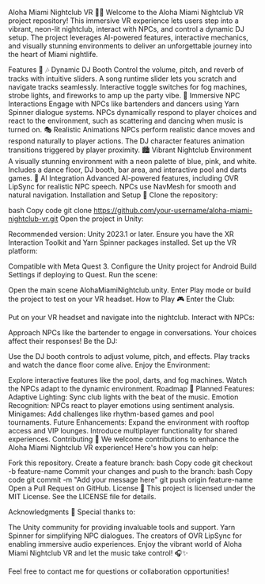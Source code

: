 Aloha Miami Nightclub VR 🎵✨
Welcome to the Aloha Miami Nightclub VR project repository! This immersive VR experience lets users step into a vibrant, neon-lit nightclub, interact with NPCs, and control a dynamic DJ setup. The project leverages AI-powered features, interactive mechanics, and visually stunning environments to deliver an unforgettable journey into the heart of Miami nightlife.

Features 🌟
🎶 Dynamic DJ Booth
Control the volume, pitch, and reverb of tracks with intuitive sliders.
A song runtime slider lets you scratch and navigate tracks seamlessly.
Interactive toggle switches for fog machines, strobe lights, and fireworks to amp up the party vibe.
🕺 Immersive NPC Interactions
Engage with NPCs like bartenders and dancers using Yarn Spinner dialogue systems.
NPCs dynamically respond to player choices and react to the environment, such as scattering and dancing when music is turned on.
🎭 Realistic Animations
NPCs perform realistic dance moves and respond naturally to player actions.
The DJ character features animation transitions triggered by player proximity.
🏙️ Vibrant Nightclub Environment
A visually stunning environment with a neon palette of blue, pink, and white.
Includes a dance floor, DJ booth, bar area, and interactive pool and darts games.
🤖 AI Integration
Advanced AI-powered features, including OVR LipSync for realistic NPC speech.
NPCs use NavMesh for smooth and natural navigation.
Installation and Setup 🔧
Clone the repository:

bash
Copy code
git clone https://github.com/your-username/aloha-miami-nightclub-vr.git
Open the project in Unity:

Recommended version: Unity 2023.1 or later.
Ensure you have the XR Interaction Toolkit and Yarn Spinner packages installed.
Set up the VR platform:

Compatible with Meta Quest 3.
Configure the Unity project for Android Build Settings if deploying to Quest.
Run the scene:

Open the main scene AlohaMiamiNightclub.unity.
Enter Play mode or build the project to test on your VR headset.
How to Play 🎮
Enter the Club:

Put on your VR headset and navigate into the nightclub.
Interact with NPCs:

Approach NPCs like the bartender to engage in conversations. Your choices affect their responses!
Be the DJ:

Use the DJ booth controls to adjust volume, pitch, and effects.
Play tracks and watch the dance floor come alive.
Enjoy the Environment:

Explore interactive features like the pool, darts, and fog machines.
Watch the NPCs adapt to the dynamic environment.
Roadmap 🚀
Planned Features:
Adaptive Lighting: Sync club lights with the beat of the music.
Emotion Recognition: NPCs react to player emotions using sentiment analysis.
Minigames: Add challenges like rhythm-based games and pool tournaments.
Future Enhancements:
Expand the environment with rooftop access and VIP lounges.
Introduce multiplayer functionality for shared experiences.
Contributing 🤝
We welcome contributions to enhance the Aloha Miami Nightclub VR experience! Here's how you can help:

Fork this repository.
Create a feature branch:
bash
Copy code
git checkout -b feature-name
Commit your changes and push to the branch:
bash
Copy code
git commit -m "Add your message here"
git push origin feature-name
Open a Pull Request on GitHub.
License 📜
This project is licensed under the MIT License. See the LICENSE file for details.

Acknowledgments 💖
Special thanks to:

The Unity community for providing invaluable tools and support.
Yarn Spinner for simplifying NPC dialogues.
The creators of OVR LipSync for enabling immersive audio experiences.
Enjoy the vibrant world of Aloha Miami Nightclub VR and let the music take control! 🎧✨

Feel free to contact me for questions or collaboration opportunities!
